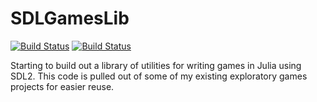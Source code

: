 # SDLGamesLib

[![Build Status](https://travis-ci.com/NHDaly/SDLGamesLib.jl.svg?branch=master)](https://travis-ci.com/NHDaly/SDLGamesLib.jl)
[![Build Status](https://ci.appveyor.com/api/projects/status/github/NHDaly/SDLGamesLib.jl?svg=true)](https://ci.appveyor.com/project/NHDaly/SDLGamesLib-jl)

Starting to build out a library of utilities for writing games in Julia using SDL2.
This code is pulled out of some of my existing exploratory games projects for easier reuse.
